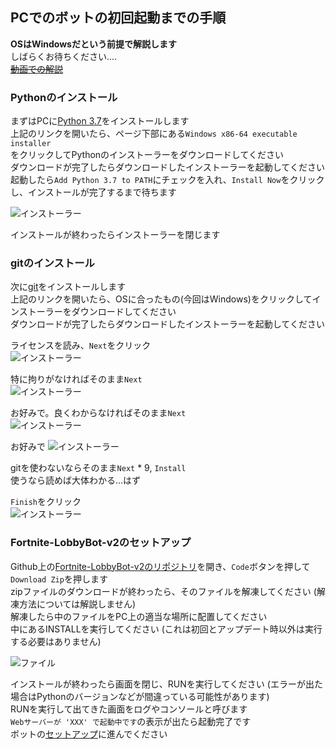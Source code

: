 ## PCでのボットの初回起動までの手順
**OSはWindowsだという前提で解説します**  
しばらくお待ちください....  
~~[動画での解説]()~~  


### Pythonのインストール
まずはPCに[Python 3.7](https://www.python.org/downloads/release/python-379 "python.org")をインストールします  
上記のリンクを開いたら、ページ下部にある`Windows x86-64 executable installer`  
をクリックしてPythonのインストーラーをダウンロードしてください  
ダウンロードが完了したらダウンロードしたインストーラーを起動してください  
起動したら`Add Python 3.7 to PATH`にチェックを入れ、`Install Now`をクリックし、インストールが完了するまで待ちます  

![インストーラー](https://user-images.githubusercontent.com/53356872/103261052-5527af00-49e3-11eb-8657-73d7dfd064d5.png)  

インストールが終わったらインストーラーを閉じます  

### gitのインストール
次に[git](https://git-scm.com/downloads "git-scm.com")をインストールします  
上記のリンクを開いたら、OSに合ったもの(今回はWindows)をクリックしてインストーラーをダウンロードしてください  
ダウンロードが完了したらダウンロードしたインストーラーを起動してください  

ライセンスを読み、`Next`をクリック  
![インストーラー](https://user-images.githubusercontent.com/53356872/104095053-185b9200-52d8-11eb-8f8b-3ca7b1c6e39e.png)  

特に拘りがなければそのまま`Next`  
![インストーラー](https://user-images.githubusercontent.com/53356872/104095103-5d7fc400-52d8-11eb-90e1-f00b5c378b7b.png)  

お好みで。良くわからなければそのまま`Next`  
![インストーラー](https://user-images.githubusercontent.com/53356872/104095141-94ee7080-52d8-11eb-89a8-1514b0c9b48f.png)  

お好みで
![インストーラー](https://user-images.githubusercontent.com/53356872/104095174-b51e2f80-52d8-11eb-98d0-8fc062e133b2.png)  

gitを使わないならそのまま`Next` * 9, `Install`  
使うなら読めば大体わかる...はず  

`Finish`をクリック  
![インストーラー](https://user-images.githubusercontent.com/53356872/104095506-86a15400-52da-11eb-8545-8a089c29a714.png)  

### Fortnite-LobbyBot-v2のセットアップ
Github上の[Fortnite-LobbyBot-v2のリポジトリ](https://github.com/gomashio1596/Fortnite-LobbyBot-v2 "github.com")を開き、`Code`ボタンを押して`Download Zip`を押します  
zipファイルのダウンロードが終わったら、そのファイルを解凍してください (解凍方法については解説しません)  
解凍したら中のファイルをPC上の適当な場所に配置してください  
中にあるINSTALLを実行してください (これは初回とアップデート時以外は実行する必要はありません)  

![ファイル](https://user-images.githubusercontent.com/53356872/104012669-91cd8480-51f3-11eb-9ae6-8dba0e75b927.png)  

インストールが終わったら画面を閉じ、RUNを実行してください (エラーが出た場合はPythonのバージョンなどが間違っている可能性があります)  
RUNを実行して出てきた画面をログやコンソールと呼びます  
`Webサーバーが 'XXX' で起動中です`の表示が出たら起動完了です  
ボットの[セットアップ](setup.md#セットアップの手順 "setup.md")に進んでください  
